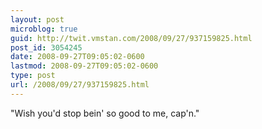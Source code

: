 ```yaml
---
layout: post
microblog: true
guid: http://twit.vmstan.com/2008/09/27/937159825.html
post_id: 3054245
date: 2008-09-27T09:05:02-0600
lastmod: 2008-09-27T09:05:02-0600
type: post
url: /2008/09/27/937159825.html
---
```

"Wish you'd stop bein' so good to me, cap'n."
